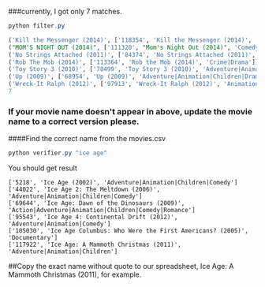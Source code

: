 
###currently, I got only 7 matches.
```java
python filter.py 
```
```sql
('Kill the Messenger (2014)', ['118354', 'Kill the Messenger (2014)', 'Crime|Drama|Mystery|Thriller'])
("MOM'S NIGHT OUT (2014)", ['111320', "Mom's Night Out (2014)", 'Comedy'])
('No Strings Attached (2011)', ['84374', 'No Strings Attached (2011)', 'Comedy|Romance'])
('Rob The Mob (2014)', ['113364', 'Rob the Mob (2014)', 'Crime|Drama'])
('Toy Story 3 (2010)', ['78499', 'Toy Story 3 (2010)', 'Adventure|Animation|Children|Comedy|Fantasy|IMAX'])
('Up (2009)', ['68954', 'Up (2009)', 'Adventure|Animation|Children|Drama'])
('Wreck-It Ralph (2012)', ['97913', 'Wreck-It Ralph (2012)', 'Animation|Comedy'])
7
```


### If your movie name doesn't appear in above, update the movie name to a correct version please.

####Find the correct name from the movies.csv

```java
python verifier.py "ice age"
```
You should get result
```
['5218', 'Ice Age (2002)', 'Adventure|Animation|Children|Comedy']
['44022', 'Ice Age 2: The Meltdown (2006)', 'Adventure|Animation|Children|Comedy']
['69644', 'Ice Age: Dawn of the Dinosaurs (2009)', 'Action|Adventure|Animation|Children|Comedy|Romance']
['95543', 'Ice Age 4: Continental Drift (2012)', 'Adventure|Animation|Comedy']
['105030', 'Ice Age Columbus: Who Were the First Americans? (2005)', 'Documentary']
['117922', 'Ice Age: A Mammoth Christmas (2011)', 'Adventure|Animation|Children']
```
##Copy the exact name without quote to our spreadsheet, Ice Age: A Mammoth Christmas (2011), for example.

